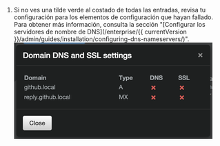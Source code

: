 1. Si no ves una tilde verde al costado de todas las entradas, revisa tu configuración para los elementos de configuración que hayan fallado. Para obtener más información, consulta la sección "[Configurar los servidores de nombre de DNS](/enterprise/{{ currentVersion }}/admin/guides/installation/configuring-dns-nameservers/)". ![Tabla mostrando el estado de las configuraciones de DNS y SSL](/assets/images/enterprise/management-console/domain-dns-ssl-settings-check.png)
